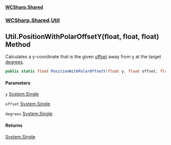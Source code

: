 #### [WCSharp.Shared](index.md 'index')
### [WCSharp.Shared](WCSharp.Shared.md 'WCSharp.Shared').[Util](WCSharp.Shared.Util.md 'WCSharp.Shared.Util')

## Util.PositionWithPolarOffsetY(float, float, float) Method

Calculates a y-coordinate that is the given [offset](WCSharp.Shared.Util.PositionWithPolarOffsetY(float,float,float).md#WCSharp.Shared.Util.PositionWithPolarOffsetY(float,float,float).offset 'WCSharp.Shared.Util.PositionWithPolarOffsetY(float, float, float).offset') away from [y](WCSharp.Shared.Util.PositionWithPolarOffsetY(float,float,float).md#WCSharp.Shared.Util.PositionWithPolarOffsetY(float,float,float).y 'WCSharp.Shared.Util.PositionWithPolarOffsetY(float, float, float).y') at the target [degrees](WCSharp.Shared.Util.PositionWithPolarOffsetY(float,float,float).md#WCSharp.Shared.Util.PositionWithPolarOffsetY(float,float,float).degrees 'WCSharp.Shared.Util.PositionWithPolarOffsetY(float, float, float).degrees').

```csharp
public static float PositionWithPolarOffsetY(float y, float offset, float degrees);
```
#### Parameters

<a name='WCSharp.Shared.Util.PositionWithPolarOffsetY(float,float,float).y'></a>

`y` [System.Single](https://docs.microsoft.com/en-us/dotnet/api/System.Single 'System.Single')

<a name='WCSharp.Shared.Util.PositionWithPolarOffsetY(float,float,float).offset'></a>

`offset` [System.Single](https://docs.microsoft.com/en-us/dotnet/api/System.Single 'System.Single')

<a name='WCSharp.Shared.Util.PositionWithPolarOffsetY(float,float,float).degrees'></a>

`degrees` [System.Single](https://docs.microsoft.com/en-us/dotnet/api/System.Single 'System.Single')

#### Returns
[System.Single](https://docs.microsoft.com/en-us/dotnet/api/System.Single 'System.Single')